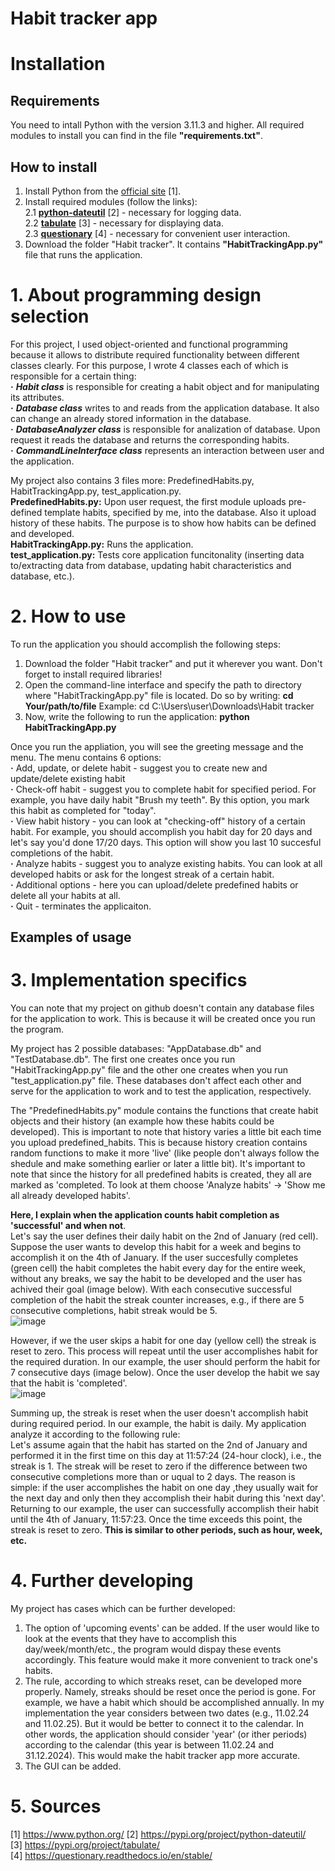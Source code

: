 # Habit tracker app


# Installation
## Requirements
You need to intall Python with the version 3.11.3 and higher.
All required modules to install you can find in the file **"requirements.txt"**.
## How to install
1. Install Python from the [official site](https://www.python.org/downloads/) [1].  
2. Install required modules (follow the links):  
   2.1 [**python-dateutil**](https://pypi.org/project/python-dateutil/) [2] - necessary for logging data.  
   2.2 [**tabulate**](https://pypi.org/project/tabulate/) [3] - necessary for displaying data.  
   2.3 [**questionary**](https://questionary.readthedocs.io/en/stable/) [4] - necessary for convenient user interaction.  
3. Download the folder "Habit tracker". It contains **"HabitTrackingApp.py"** file that runs the application.  


# 1. About programming design selection
For this project, I used object-oriented and functional programming because it allows to distribute required functionality between different classes clearly. For this purpose, I wrote 4 classes each of which is responsible for a certain thing:  
**·** **_Habit class_** is responsible for creating a habit object and for manipulating its attributes.  
**·** **_Database class_** writes to and reads from the application database. It also can change an already stored information in the database.  
**·** **_DatabaseAnalyzer class_** is responsible for analization of database. Upon request it reads the database and returns the corresponding habits.  
**·** **_CommandLineInterface class_** represents an interaction between user and the application.  

My project also contains 3 files more: PredefinedHabits.py, HabitTrackingApp.py, test_application.py.  
**PredefinedHabits.py:** Upon user request, the first module uploads pre-defined template habits, specified by me, into the database. Also it upload history of these habits. The purpose is to show how habits can be defined and developed.  
**HabitTrackingApp.py:** Runs the application.  
**test_application.py:** Tests core application funcitonality (inserting data to/extracting data from database, updating habit characteristics and database, etc.).  

# 2. How to use
To run the application you should accomplish the following steps:
1. Download the folder "Habit tracker" and put it wherever you want. Don't forget to install required libraries!
2. Open the command-line interface and specify the path to directory where "HabitTrackingApp.py" file is located. Do so by writing:
**cd Your/path/to/file**
Example: cd C:\Users\user\Downloads\Habit tracker
3. Now, write the following to run the application:
**python HabitTrackingApp.py**


Once you run the appliation, you will see the greeting message and the menu. The menu contains 6 options:  
**·** Add, update, or delete habit - suggest you to create new and update/delete existing habit  
**·** Check-off habit - suggest you to complete habit for specified period. For example, you have daily habit "Brush my teeth". By this option, you mark this habit as completed for "today".  
**·** View habit history - you can look at "checking-off" history of a certain habit. For example, you should accomplish you habit day for 20 days and let's say you'd done 17/20 days. This option will show you last 10 succesful completions of the habit.  
**·** Analyze habits - suggest you to analyze existing habits. You can look at all developed habits or ask for the longest streak of a certain habit.  
**·** Additional options - here you can upload/delete predefined habits or delete all your habits at all.  
**·** Quit - terminates the applicaiton.  


## Examples of usage



# 3. Implementation specifics
You can note that my project on github doesn't contain any database files for the application to work. This is because it will be created once you run the program.  

My project has 2 possible databases: "AppDatabase.db" and "TestDatabase.db". The first one creates once you run "HabitTrackingApp.py" file and the other one creates when you run "test_application.py" file. These databases don't affect each other and serve for the application to work and to test the application, respectively.  

The "PredefinedHabits.py" module contains the functions that create habit objects and their history (an example how these habits could be developed). This is important to note that history varies a little bit each time you upload predefined_habits. This is because history creation contains random functions to make it more 'live' (like people don't always follow the shedule and make something earlier or later a little bit). It's important to note that since the history for all predefined habits is created, they all are marked as 'completed. To look at them choose 'Analyze habits' -> 'Show me all already developed habits'.  

**Here, I explain when the application counts habit completion as 'successful' and when not**.  
Let's say the user defines their daily habit on the 2nd of January (red cell). Suppose the user wants to develop this habit for a week and begins to accomplish it on the 4th of January. If the user succesfully completes (green cell) the habit  completes the habit every day for the entire week, without any breaks, we say the habit to be developed and the user has achived their goal (image below). With each consecutive successful completion of the habit the streak counter increases, e.g., if there are 5 consecutive completions, habit streak would be 5.  
![image](https://github.com/tipofyzik/habit_tracker_app/assets/84290230/a89270d9-91c4-47d2-8b59-8c617b78cbdc)  

However, if we the user skips a habit for one day (yellow cell) the streak is reset to zero. This process will repeat until the user accomplishes habit for the required duration. In our example, the user should perform the habit for 7 consecutive days (image below). Once the user develop the habit we say that the habit is 'completed'.    
![image](https://github.com/tipofyzik/habit_tracker_app/assets/84290230/ea74a920-e354-48c6-9522-2a88b85d2f10)  

Summing up, the streak is reset when the user doesn't accomplish habit during required period. In our example, the habit is daily. My application analyze it according to the following rule:  
Let's assume again that the habit has started on the 2nd of January and performed it in the first time on this day at 11:57:24 (24-hour clock), i.e., the streak is 1. The streak will be reset to zero if the difference between two consecutive completions more than or uqual to 2 days. The reason is simple: if the user accomplishes the habit on one day ,they usually wait for the next day and only then they accomplish their habit during this 'next day'. Returning to our example, the user can successfully accomplish their habit until the 4th of January, 11:57:23. Once the time exceeds this point, the streak is reset to zero. **This is similar to other periods, such as hour, week, etc.**  


# 4. Further developing
My project has cases which can be further developed:  
1. The option of 'upcoming events' can be added. If the user would like to look at the events that they have to accomplish this day/week/month/etc., the program would dispay these events accordingly. This feature would make it more convenient to track one's habits.
2. The rule, according to which streaks reset, can be developed more properly. Namely, streaks should be reset once the period is gone. For example, we have a habit which should be accomplished annually. In my implementation the year considers between two dates (e.g., 11.02.24 and 11.02.25). But it would be better to connect it to the calendar. In other words, the application should consider 'year' (or ither periods) according to the calendar (this year is between 11.02.24 and 31.12.2024). This would make the habit tracker app more accurate.
3. The GUI can be added.

# 5. Sources
[1] https://www.python.org/
[2] https://pypi.org/project/python-dateutil/  
[3] https://pypi.org/project/tabulate/  
[4] https://questionary.readthedocs.io/en/stable/  
